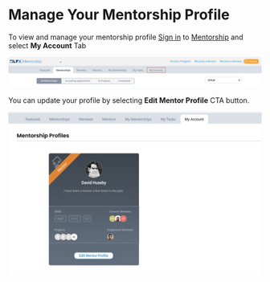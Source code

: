 # Manage Your Mentorship Profile

To view and manage your mentorship profile [Sign in](../../sso/sign-in/) to [Mentorship](https://mentorship.lfx.linuxfoundation.org) and select **My Account** Tab

![](../../.gitbook/assets/become-a-mentee%20%282%29%20%281%29.png)

 You can update your profile by selecting **Edit Mentor Profile** CTA button. 

![](../../.gitbook/assets/mentor-profile%20%281%29.png)

